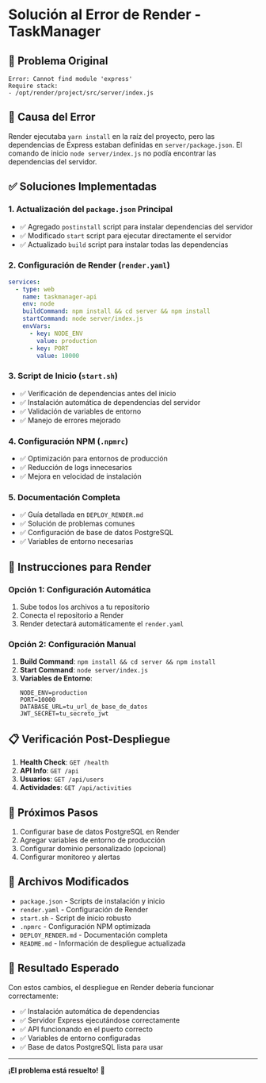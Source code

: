# Solución al Error de Render - TaskManager

## 🐛 Problema Original

```
Error: Cannot find module 'express'
Require stack:
- /opt/render/project/src/server/index.js
```

## 🔧 Causa del Error

Render ejecutaba `yarn install` en la raíz del proyecto, pero las dependencias de Express estaban definidas en `server/package.json`. El comando de inicio `node server/index.js` no podía encontrar las dependencias del servidor.

## ✅ Soluciones Implementadas

### 1. Actualización del `package.json` Principal
- ✅ Agregado `postinstall` script para instalar dependencias del servidor
- ✅ Modificado `start` script para ejecutar directamente el servidor
- ✅ Actualizado `build` script para instalar todas las dependencias

### 2. Configuración de Render (`render.yaml`)
```yaml
services:
  - type: web
    name: taskmanager-api
    env: node
    buildCommand: npm install && cd server && npm install
    startCommand: node server/index.js
    envVars:
      - key: NODE_ENV
        value: production
      - key: PORT
        value: 10000
```

### 3. Script de Inicio (`start.sh`)
- ✅ Verificación de dependencias antes del inicio
- ✅ Instalación automática de dependencias del servidor
- ✅ Validación de variables de entorno
- ✅ Manejo de errores mejorado

### 4. Configuración NPM (`.npmrc`)
- ✅ Optimización para entornos de producción
- ✅ Reducción de logs innecesarios
- ✅ Mejora en velocidad de instalación

### 5. Documentación Completa
- ✅ Guía detallada en `DEPLOY_RENDER.md`
- ✅ Solución de problemas comunes
- ✅ Configuración de base de datos PostgreSQL
- ✅ Variables de entorno necesarias

## 🚀 Instrucciones para Render

### Opción 1: Configuración Automática
1. Sube todos los archivos a tu repositorio
2. Conecta el repositorio a Render
3. Render detectará automáticamente el `render.yaml`

### Opción 2: Configuración Manual
1. **Build Command**: `npm install && cd server && npm install`
2. **Start Command**: `node server/index.js`
3. **Variables de Entorno**:
   ```
   NODE_ENV=production
   PORT=10000
   DATABASE_URL=tu_url_de_base_de_datos
   JWT_SECRET=tu_secreto_jwt
   ```

## 📋 Verificación Post-Despliegue

1. **Health Check**: `GET /health`
2. **API Info**: `GET /api`
3. **Usuarios**: `GET /api/users`
4. **Actividades**: `GET /api/activities`

## 🔄 Próximos Pasos

1. Configurar base de datos PostgreSQL en Render
2. Agregar variables de entorno de producción
3. Configurar dominio personalizado (opcional)
4. Configurar monitoreo y alertas

## 📝 Archivos Modificados

- `package.json` - Scripts de instalación y inicio
- `render.yaml` - Configuración de Render
- `start.sh` - Script de inicio robusto
- `.npmrc` - Configuración NPM optimizada
- `DEPLOY_RENDER.md` - Documentación completa
- `README.md` - Información de despliegue actualizada

## 🎯 Resultado Esperado

Con estos cambios, el despliegue en Render debería funcionar correctamente:
- ✅ Instalación automática de dependencias
- ✅ Servidor Express ejecutándose correctamente
- ✅ API funcionando en el puerto correcto
- ✅ Variables de entorno configuradas
- ✅ Base de datos PostgreSQL lista para usar

---

**¡El problema está resuelto!** 🎉